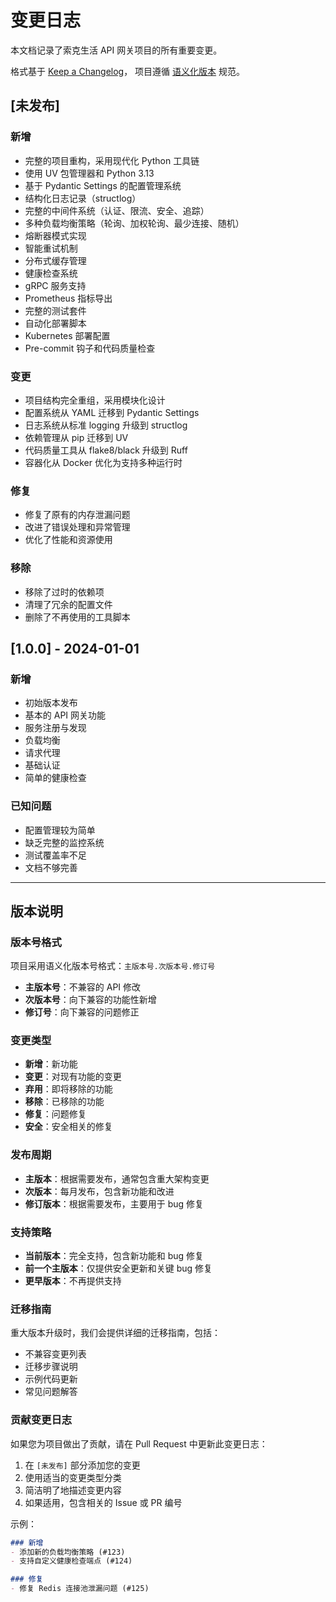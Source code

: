 # 变更日志

本文档记录了索克生活 API 网关项目的所有重要变更。

格式基于 [Keep a Changelog](https://keepachangelog.com/zh-CN/1.0.0/)，
项目遵循 [语义化版本](https://semver.org/lang/zh-CN/) 规范。

## [未发布]

### 新增
- 完整的项目重构，采用现代化 Python 工具链
- 使用 UV 包管理器和 Python 3.13
- 基于 Pydantic Settings 的配置管理系统
- 结构化日志记录（structlog）
- 完整的中间件系统（认证、限流、安全、追踪）
- 多种负载均衡策略（轮询、加权轮询、最少连接、随机）
- 熔断器模式实现
- 智能重试机制
- 分布式缓存管理
- 健康检查系统
- gRPC 服务支持
- Prometheus 指标导出
- 完整的测试套件
- 自动化部署脚本
- Kubernetes 部署配置
- Pre-commit 钩子和代码质量检查

### 变更
- 项目结构完全重组，采用模块化设计
- 配置系统从 YAML 迁移到 Pydantic Settings
- 日志系统从标准 logging 升级到 structlog
- 依赖管理从 pip 迁移到 UV
- 代码质量工具从 flake8/black 升级到 Ruff
- 容器化从 Docker 优化为支持多种运行时

### 修复
- 修复了原有的内存泄漏问题
- 改进了错误处理和异常管理
- 优化了性能和资源使用

### 移除
- 移除了过时的依赖项
- 清理了冗余的配置文件
- 删除了不再使用的工具脚本

## [1.0.0] - 2024-01-01

### 新增
- 初始版本发布
- 基本的 API 网关功能
- 服务注册与发现
- 负载均衡
- 请求代理
- 基础认证
- 简单的健康检查

### 已知问题
- 配置管理较为简单
- 缺乏完整的监控系统
- 测试覆盖率不足
- 文档不够完善

---

## 版本说明

### 版本号格式
项目采用语义化版本号格式：`主版本号.次版本号.修订号`

- **主版本号**：不兼容的 API 修改
- **次版本号**：向下兼容的功能性新增
- **修订号**：向下兼容的问题修正

### 变更类型
- **新增**：新功能
- **变更**：对现有功能的变更
- **弃用**：即将移除的功能
- **移除**：已移除的功能
- **修复**：问题修复
- **安全**：安全相关的修复

### 发布周期
- **主版本**：根据需要发布，通常包含重大架构变更
- **次版本**：每月发布，包含新功能和改进
- **修订版本**：根据需要发布，主要用于 bug 修复

### 支持策略
- **当前版本**：完全支持，包含新功能和 bug 修复
- **前一个主版本**：仅提供安全更新和关键 bug 修复
- **更早版本**：不再提供支持

### 迁移指南
重大版本升级时，我们会提供详细的迁移指南，包括：
- 不兼容变更列表
- 迁移步骤说明
- 示例代码更新
- 常见问题解答

### 贡献变更日志
如果您为项目做出了贡献，请在 Pull Request 中更新此变更日志：

1. 在 `[未发布]` 部分添加您的变更
2. 使用适当的变更类型分类
3. 简洁明了地描述变更内容
4. 如果适用，包含相关的 Issue 或 PR 编号

示例：
```markdown
### 新增
- 添加新的负载均衡策略 (#123)
- 支持自定义健康检查端点 (#124)

### 修复
- 修复 Redis 连接池泄漏问题 (#125)
``` 